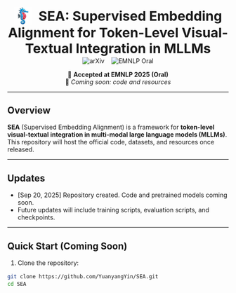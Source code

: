 <div align="center">

<!-- title -->
<img src="seaemoji.jpg" alt="SEA Emoji" width="40" height="40" style="vertical-align: middle; margin-right: 12px;">
<span style="font-size:30px; font-weight:700; vertical-align: middle; line-height:1.2;">
SEA: Supervised Embedding Alignment for Token-Level Visual-Textual Integration in MLLMs
</span>

<!-- 使用一个 div 作为容器，并设置防换行样式 -->
<div style="white-space: nowrap; display: inline-block;">

  <!-- 第一个链接：使用 margin-right 控制间距，并统一徽章样式为 flat-square -->
  <a href="https://arxiv.org/abs/2408.11813" target="_blank" rel="noopener noreferrer" style="text-decoration:none; margin-right:12px;">
    <img src="https://img.shields.io/badge/arXiv-2408.11813-orange?style=flat-square&logo=arxiv" alt="arXiv" style="vertical-align: middle;">
  </a>

  <!-- 第二个链接：移除了中间的 &nbsp; 空格，统一徽章样式 -->
  <a href="#" target="_blank" style="text-decoration:none;">
    <img src="https://img.shields.io/badge/EMNLP%202025-Oral-green?style=flat-square&logo=conference" alt="EMNLP Oral" style="vertical-align: middle;">
  </a>

</div>


📢 <strong>Accepted at EMNLP 2025 (Oral)</strong><br>
🚧 <em>Coming soon: code and resources</em>

</div>

---

## Overview

**SEA** (Supervised Embedding Alignment) is a framework for **token-level visual-textual integration in multi-modal large language models (MLLMs)**.  
This repository will host the official code, datasets, and resources once released.

---

## Updates

- [Sep 20, 2025] Repository created. Code and pretrained models coming soon.
- Future updates will include training scripts, evaluation scripts, and checkpoints.

---

## Quick Start (Coming Soon)
1. Clone the repository:
```bash
git clone https://github.com/YuanyangYin/SEA.git
cd SEA
